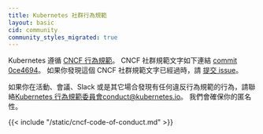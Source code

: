 ```yaml
---
title: Kubernetes 社群行為規範
layout: basic
cid: community
community_styles_migrated: true
---
```


<!-- ---
title: Kubernetes Community Code of Conduct
layout: basic
cid: community
community_styles_migrated: true
--- -->

<div class="community-section" id="cncf-code-of-conduct-intro">
<p>
<!-- Kubernetes follows the
<a href="https://github.com/cncf/foundation/blob/master/code-of-conduct.md">CNCF Code of Conduct</a>.
The text of the CNCF CoC is replicated below, as of
<a href="https://github.com/cncf/foundation/blob/0ce4694e5103c0c24ca90c189da81e5408a46632/code-of-conduct.md">commit 0ce4694</a>.
If you notice that this is out of date, please
<a href="https://github.com/kubernetes/website/issues/new">file an issue</a>. -->
Kubernetes 遵循
<a href="https://github.com/cncf/foundation/blob/master/code-of-conduct-languages/zh.md">CNCF 行為規範</a>。
CNCF 社群規範文字如下連結
<a href="https://github.com/cncf/foundation/blob/0ce4694e5103c0c24ca90c189da81e5408a46632/code-of-conduct.md">commit 0ce4694</a>。
如果你發現這個 CNCF 社群規範文字已經過時，請
<a href="https://github.com/kubernetes/website/issues/new">提交 issue</a>。
</p>

<p>
<!-- If you notice a violation of the Code of Conduct at an event or meeting, in
Slack, or in another communication mechanism, reach out to
the [Kubernetes Code of Conduct Committee](https://github.com/kubernetes/community/tree/master/committee-code-of-conduct) <conduct@kubernetes.io>.
Your anonymity will be protected. -->

如果你在活動、會議、Slack 或是其它場合發現有任何違反行為規範的行為，請聯絡[Kubernetes 行為規範委員會](https://github.com/kubernetes/community/tree/master/committee-code-of-conduct)<conduct@kubernetes.io>。
我們會確保你的匿名性。
</p>
</div>

<div id="cncf_coc_container">
{{< include "/static/cncf-code-of-conduct.md" >}}
</div>
